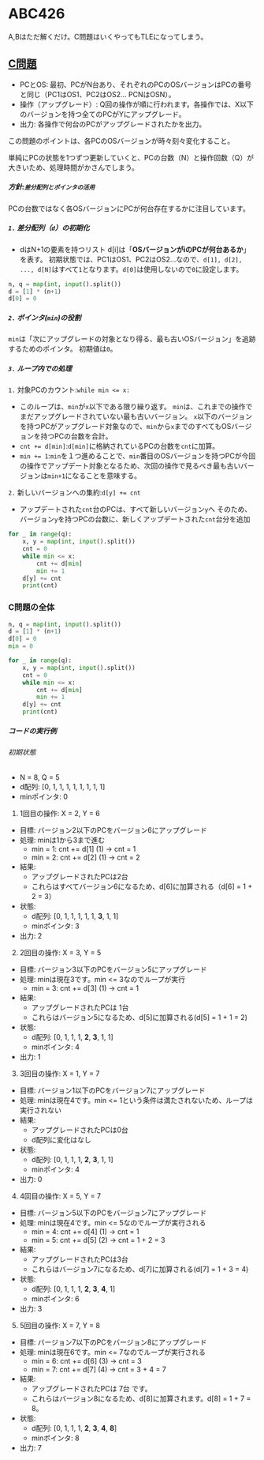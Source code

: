 # ABC426
A,Bはただ解くだけ。C問題はいくやってもTLEになってしまう。


## [C問題]()
- PCとOS: 最初、PCがN台あり、それぞれのPCのOSバージョンはPCの番号と同じ（PC1はOS1、PC2はOS2... PCNはOSN）。
- 操作（アップグレード）: Q回の操作が順に行われます。各操作では、X以下のバージョンを持つ全てのPCがYにアップグレード。
- 出力: 各操作で何台のPCがアップグレードされたかを出力。


この問題のポイントは、各PCのOSバージョンが時々刻々変化すること。

単純にPCの状態を1つずつ更新していくと、PCの台数（N）と操作回数（Q）が大きいため、処理時間がかさんでしまう。

##### 方針:`差分配列とポインタの活用`
PCの台数ではなく各OSバージョンにPCが何台存在するかに注目しています。

##### `1.` 差分配列（`d`）の初期化
- dはN+1の要素を持つリスト
d[i]は「**OSバージョンがiのPCが何台あるか**」を表す。
初期状態では、PC1はOS1、PC2はOS2...なので、`d[1], d[2], ..., d[N]`はすべて`1`となります。`d[0]`は使用しないので`0`に設定します。

```python
n, q = map(int, input().split())
d = [1] * (n+1)
d[0] = 0
```

##### `2.` ポインタ(`min`)の役割
`min`は「次にアップグレードの対象となり得る、最も古いOSバージョン」を追跡するためのポインタ。
初期値は`0`。

##### `3.` ループ内での処理

`1.` 対象PCのカウント:`while min <= x:`
- このループは、`min`が`x`以下である限り繰り返す。
`min`は、これまでの操作でまだアップグレードされていない最も古いバージョン。
`x`以下のバージョンを持つPCがアップグレード対象なので、`min`から`x`までのすべてもOSバージョンを持つPCの台数を合計。
- `cnt += d[min]`:`d[min]`に格納されているPCの台数を`cnt`に加算。
- `min += 1`:`min`を１つ進めることで、`min`番目のOSバージョンを持つPCが今回の操作でアップデート対象となるため、次回の操作で見るべき最も古いバージョンは`min+1`になることを意味する。

`2.` 新しいバージョンへの集約:`d[y] += cnt`
- アップデートされた`cnt`台のPCは、すべて新しいバージョン`y`へ
そのため、バージョン`y`を持つPCの台数に、新しくアップデートされた`cnt`台分を追加

```python
for _ in range(q):
    x, y = map(int, input().split())
    cnt = 0
    while min <= x:
        cnt += d[min]
        min += 1
    d[y] += cnt
    print(cnt)
```

### C問題の全体
```python
n, q = map(int, input().split())
d = [1] * (n+1)
d[0] = 0
min = 0

for _ in range(q):
    x, y = map(int, input().split())
    cnt = 0
    while min <= x:
        cnt += d[min]
        min += 1
    d[y] += cnt
    print(cnt)
```

##### コードの実行例
###### 初期状態
- N = 8, Q = 5
- d配列: [0, 1, 1, 1, 1, 1, 1, 1, 1]
- minポインタ: 0

1. 1回目の操作: X = 2, Y = 6
- 目標: バージョン2以下のPCをバージョン6にアップグレード
- 処理: minは1から3まで進む
    - min = 1: cnt += d[1] (1) → cnt = 1
    - min = 2: cnt += d[2] (1) → cnt = 2
- 結果:
    - アップグレードされたPCは2台
    - これらはすべてバージョン6になるため、d[6]に加算される（d[6] = 1 + 2 = 3）
- 状態:
    - d配列: [0, 1, 1, 1, 1, 1, **3**, 1, 1]
    - minポインタ: 3
- 出力: 2

2. 2回目の操作: X = 3, Y = 5
- 目標: バージョン3以下のPCをバージョン5にアップグレード
- 処理: minは現在3です。min <= 3なのでループが実行
    - min = 3: cnt += d[3] (1) → cnt = 1
- 結果:
    - アップグレードされたPCは 1台 
    - これらはバージョン5になるため、d[5]に加算される(d[5] = 1 + 1 = 2)
- 状態:
    - d配列: [0, 1, 1, 1, **2**, **3**, 1, 1]
    - minポインタ: 4
- 出力: 1

3. 3回目の操作: X = 1, Y = 7
- 目標: バージョン1以下のPCをバージョン7にアップグレード
- 処理: minは現在4です。min <= 1という条件は満たされないため、ループは実行されない
- 結果:
    - アップグレードされたPCは0台
    - d配列に変化はなし
- 状態:
    - d配列: [0, 1, 1, 1, **2**, **3**, 1, 1]
    - minポインタ: 4
- 出力: 0

4. 4回目の操作: X = 5, Y = 7
- 目標: バージョン5以下のPCをバージョン7にアップグレード
- 処理: minは現在4です。min <= 5なのでループが実行される
    - min = 4: cnt += d[4] (1) → cnt = 1
    - min = 5: cnt += d[5] (2) → cnt = 1 + 2 = 3
- 結果:
    - アップグレードされたPCは3台
    - これらはバージョン7になるため、d[7]に加算される(d[7] = 1 + 3 = 4)
- 状態:
    - d配列: [0, 1, 1, 1, **2**, **3**, **4**, 1]
    - minポインタ: 6
- 出力: 3

5. 5回目の操作: X = 7, Y = 8
- 目標: バージョン7以下のPCをバージョン8にアップグレード
- 処理: minは現在6です。min <= 7なのでループが実行される
    - min = 6: cnt += d[6] (3) → cnt = 3
    - min = 7: cnt += d[7] (4) → cnt = 3 + 4 = 7
- 結果:
    - アップグレードされたPCは 7台 です。
    - これらはバージョン8になるため、d[8]に加算されます。d[8] = 1 + 7 = 8。
- 状態:
    - d配列: [0, 1, 1, 1, **2**, **3**, **4**, **8**]
    - minポインタ: 8
- 出力: 7